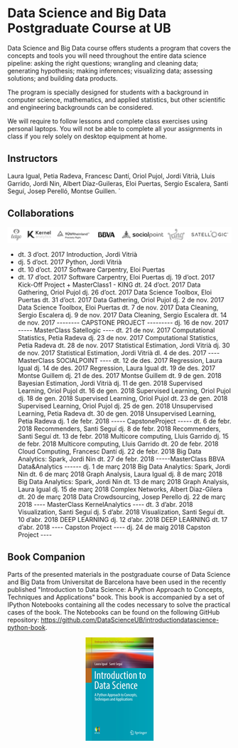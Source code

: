 # Data Science and Big Data Postgraduate Course at UB

Data Science and Big Data
course offers students a program that covers the concepts and tools you will need throughout the entire data science pipeline: asking the right questions; wrangling and cleaning data; generating hypothesis; making inferences; visualizing data; assessing solutions; and building data products.

The program is specially designed for students with a background in computer science, mathematics, and applied statistics, but other scientific and engineering backgrounds can be considered.

We will require to follow lessons and complete class exercises using personal laptops. You will not be able to complete all your assignments in class if you rely solely on desktop equipment at home.

## Instructors

Laura Igual, Petia Radeva, Francesc Dantí, Oriol Pujol, Jordi Vitrià, Lluis Garrido,
Jordi Nin, Albert Díaz-Guileras, Eloi Puertas, Sergio Escalera, Santi Seguí, Josep Perelló, Montse Guillen.
`
## Collaborations

<p align="center"> 
<img src="images/collab.png">
</p>

+ dt. 3 d’oct. 2017	Introduction, Jordi Vitrià
+ dj. 5 d’oct. 2017	Python, Jordi Vitrià
+ dt. 10 d’oct. 2017	Software Carpentry, Eloi Puertas
+ dt. 17 d’oct. 2017	Software Carpentry, Eloi Puertas
dj. 19 d’oct. 2017	Kick-Off Project + MasterClass1 - KING
dt. 24 d’oct. 2017	Data Gathering, Oriol Pujol
dj. 26 d’oct. 2017	Data Science Toolbox, Eloi Puertas
dt. 31 d’oct. 2017	Data Gathering, Oriol Pujol
dj. 2 de nov. 2017	Data Science Toolbox, Eloi Puertas
dt. 7 de nov. 2017	Data Cleaning, Sergio Escalera
dj. 9 de nov. 2017	Data Cleaning, Sergio Escalera
dt. 14 de nov. 2017	-------- CAPSTONE PROJECT ---------
dj. 16 de nov. 2017	----- MasterClass Satellogic ----
dt. 21 de nov. 2017	Computational Statistics, Petia Radeva
dj. 23 de nov. 2017	Computational Statistics, Petia Radeva
dt. 28 de nov. 2017	Statistical Estimation, Jordi Vitrià
dj. 30 de nov. 2017	Statistical Estimation, Jordi Vitrià
dl.  4 de des. 2017	---- MasterClass SOCIALPOINT ----
dt. 12 de des. 2017	Regression, Laura Igual
dj. 14 de des. 2017	Regression, Laura Igual
dt. 19 de des. 2017	Montse Guillem
dj. 21 de des. 2017	Montse Guillem
dt.  9 de gen. 2018	Bayesian Estimation, Jordi Vitrià
dj. 11 de gen. 2018	Supervised Learning, Oriol Pujol
dt. 16 de gen. 2018	Supervised Learning, Oriol Pujol
dj. 18 de gen. 2018	Supervised Learning, Oriol Pujol
dt. 23 de gen. 2018	Supervised Learning, Oriol Pujol
dj. 25 de gen. 2018	Unsupervised Learning, Petia Radeva
dt. 30 de gen. 2018	Unsupervised Learning, Petia Radeva
dj. 1 de febr. 2018	----- CapstoneProject -----
dt. 6 de febr. 2018	Recommenders, Santi Seguí
dj. 8 de febr. 2018	Recommenders, Santi Seguí
dt. 13 de febr. 2018	Multicore computing, Lluis Garrido
dj. 15 de febr. 2018	Multicore computing, Lluis Garrido
dt. 20 de febr. 2018	Cloud Computing, Francesc Dantí
dj. 22 de febr. 2018	Big Data Analytics: Spark, Jordi Nin
dt. 27 de febr. 2018	-----MasterClass BBVA Data&Analytics ------
dj. 1 de març 2018	Big Data Analytics: Spark, Jordi Nin
dt. 6 de març 2018	Graph Analysis, Laura Igual
dj. 8 de març 2018	Big Data Analytics: Spark, Jordi Nin
dt. 13 de març 2018	Graph Analysis, Laura Igual
dj. 15 de març 2018	Complex Networks, Albert Diaz-Gilera
dt. 20 de març 2018	Data Crowdsourcing, Josep Perello
dj. 22 de març 2018	---- MasterClass KernelAnalytics ----
dt. 3 d’abr. 2018	Visualization, Santi Seguí
dj. 5 d’abr. 2018	Visualization, Santi Seguí
dt. 10 d’abr. 2018	DEEP LEARNING
dj. 12 d’abr. 2018	DEEP LEARNING
dt. 17 d’abr. 2018	---- Capston Project ----
dj. 24 de maig 2018	Capston Project ----


## Book Companion

Parts of the presented materials in the postgraduate course of Data Science and Big Data from Universitat de Barcelona have been used in the recently published "Introduction to Data Science: A Python Approach to Concepts, Techniques and Applications" book. This book is accompanied by a set of IPython Notebooks containing all the codes necessary to solve the practical cases of the book. The Notebooks can be found on the following GitHub repository: https://github.com/DataScienceUB/introductiondatascience-python-book. 

<p align="center"> 
<img src="images/llibre.jpg">
</p>

